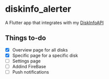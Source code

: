 # diskinfo_alerter

A Flutter app that integrates with my [DiskInfoAPI](https://github.com/BlueDragon709/DiskInfoAPI)

## Things to-do

- [x] Overview page for all disks
- [x] Specific page for a specific disk
- [ ] Settings page
- [ ] Addind FireBase
- [ ] Push notifications  
